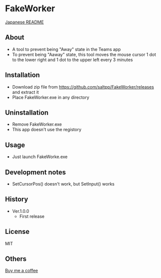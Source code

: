 # FakeWorker
[Japanese README](README.ja.md)


## About
- A tool to prevent being "Away" state in the Teams app
- To prevent being "Aaway" state, this tool moves the mouse cursor 1 dot to the lower right and 1 dot to the upper left every 3 minutes 


## Installation
- Download zip file from https://github.com/saltpp/FakeWorker/releases and extract it
- Place FakeWorker.exe in any directory


## Uninstallation
- Remove FakeWorker.exe
- This app doesn't use the registory


## Usage
- Just launch FakeWorke.exe

## Development notes
- SetCursorPos() doesn't work, but SetInput() works


## History
- Ver.1.0.0
  - First release


## License
MIT

## Others
[Buy me a coffee](https://www.buymeacoffee.com/saltpp)